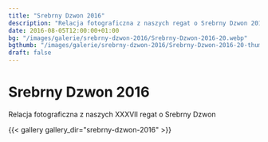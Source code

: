 ```yaml
---
title: "Srebrny Dzwon 2016"
description: "Relacja fotograficzna z naszych regat o Srebrny Dzwon 2016"
date: 2016-08-05T12:00:00+01:00
bg: "/images/galerie/srebrny-dzwon-2016/Srebrny-Dzwon-2016-20.webp"
bgthumb: "/images/galerie/srebrny-dzwon-2016/Srebrny-Dzwon-2016-20-thumb.webp"
draft: false
---
```


# Srebrny Dzwon 2016

Relacja fotograficzna z naszych XXXVII regat o Srebrny Dzwon


{{< gallery gallery_dir="srebrny-dzwon-2016" >}}
